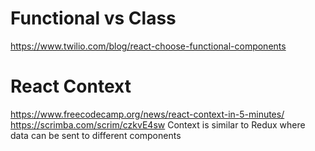 # Functional vs Class
https://www.twilio.com/blog/react-choose-functional-components

# React Context
https://www.freecodecamp.org/news/react-context-in-5-minutes/
https://scrimba.com/scrim/czkvE4sw
Context is similar to Redux where data can be sent to different components

